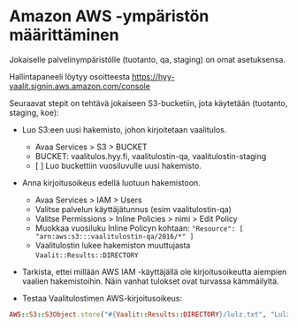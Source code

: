 # Amazon AWS -ympäristön määrittäminen

Jokaiselle palvelinympäristölle (tuotanto, qa, staging) on omat asetuksensa.

Hallintapaneeli löytyy osoitteesta https://hyy-vaalit.signin.aws.amazon.com/console

Seuraavat stepit on tehtävä jokaiseen S3-bucketiin, jota käytetään (tuotanto, staging, koe):

* Luo S3:een uusi hakemisto, johon kirjoitetaan vaalitulos.
  - Avaa Services > S3 > BUCKET
  - BUCKET: vaalitulos.hyy.fi, vaalitulostin-qa, vaalitulostin-staging
  - [ ] Luo buckettiin vuosiluvulle uusi hakemisto.

* Anna kirjoitusoikeus edellä luotuun hakemistoon.
  - Avaa Services > IAM > Users
  - Valitse palvelun käyttäjätunnus (esim vaalitulostin-qa)
  - Valitse Permissions > Inline Policies > nimi > Edit Policy
  - Muokkaa vuosiluku Inline Policyn kohtaan:
    `"Resource": [ "arn:aws:s3:::vaalitulostin-qa/2016/*" ]`
  - Vaalitulostin lukee hakemiston muuttujasta `Vaalit::Results::DIRECTORY`

* Tarkista, ettei millään AWS IAM -käyttäjällä ole kirjoitusoikeutta
  aiempien vaalien hakemistoihin. Näin vanhat tulokset ovat turvassa kämmäilyltä.

* Testaa Vaalitulostimen AWS-kirjoitusoikeus:
```ruby
AWS::S3::S3Object.store("#{Vaalit::Results::DIRECTORY}/lulz.txt", "Lulz: #{Time.now}", Vaalit::Results::S3_BUCKET_NAME, :content_type => 'text/html; charset=utf-8')
```
